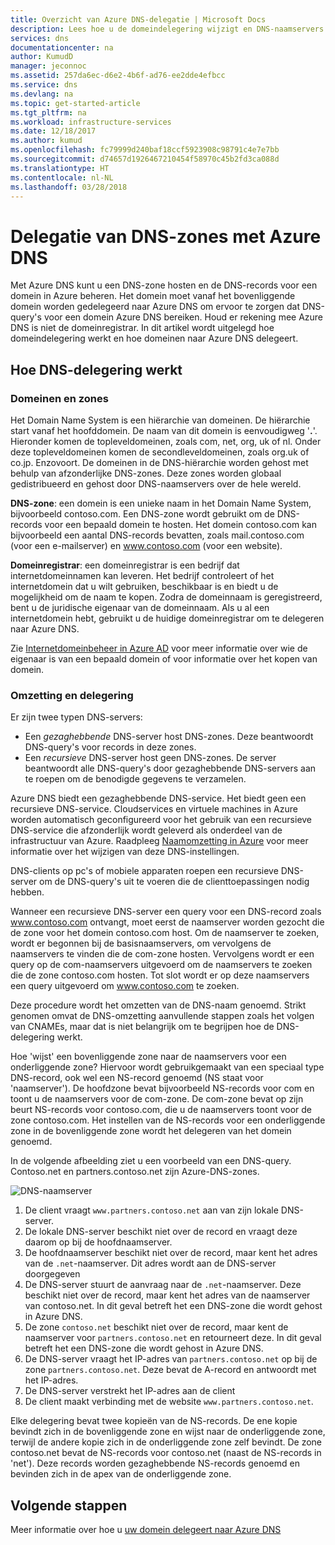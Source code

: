 ```yaml
---
title: Overzicht van Azure DNS-delegatie | Microsoft Docs
description: Lees hoe u de domeindelegering wijzigt en DNS-naamservers kunt gebruiken om domeinen te hosten.
services: dns
documentationcenter: na
author: KumudD
manager: jeconnoc
ms.assetid: 257da6ec-d6e2-4b6f-ad76-ee2dde4efbcc
ms.service: dns
ms.devlang: na
ms.topic: get-started-article
ms.tgt_pltfrm: na
ms.workload: infrastructure-services
ms.date: 12/18/2017
ms.author: kumud
ms.openlocfilehash: fc79999d240baf18ccf5923908c98791c4e7e7bb
ms.sourcegitcommit: d74657d1926467210454f58970c45b2fd3ca088d
ms.translationtype: HT
ms.contentlocale: nl-NL
ms.lasthandoff: 03/28/2018
---
```

# <a name="delegation-of-dns-zones-with-azure-dns"></a>Delegatie van DNS-zones met Azure DNS

Met Azure DNS kunt u een DNS-zone hosten en de DNS-records voor een domein in Azure beheren. Het domein moet vanaf het bovenliggende domein worden gedelegeerd naar Azure DNS om ervoor te zorgen dat DNS-query's voor een domein Azure DNS bereiken. Houd er rekening mee Azure DNS is niet de domeinregistrar. In dit artikel wordt uitgelegd hoe domeindelegering werkt en hoe domeinen naar Azure DNS delegeert.

## <a name="how-dns-delegation-works"></a>Hoe DNS-delegering werkt

### <a name="domains-and-zones"></a>Domeinen en zones

Het Domain Name System is een hiërarchie van domeinen. De hiërarchie start vanaf het hoofddomein. De naam van dit domein is eenvoudigweg '**.**'.  Hieronder komen de topleveldomeinen, zoals com, net, org, uk of nl.  Onder deze topleveldomeinen komen de secondleveldomeinen, zoals org.uk of co.jp.  Enzovoort. De domeinen in de DNS-hiërarchie worden gehost met behulp van afzonderlijke DNS-zones. Deze zones worden globaal gedistribueerd en gehost door DNS-naamservers over de hele wereld.

**DNS-zone**: een domein is een unieke naam in het Domain Name System, bijvoorbeeld contoso.com. Een DNS-zone wordt gebruikt om de DNS-records voor een bepaald domein te hosten. Het domein contoso.com kan bijvoorbeeld een aantal DNS-records bevatten, zoals mail.contoso.com (voor een e-mailserver) en www.contoso.com (voor een website).

**Domeinregistrar**: een domeinregistrar is een bedrijf dat internetdomeinnamen kan leveren. Het bedrijf controleert of het internetdomein dat u wilt gebruiken, beschikbaar is en biedt u de mogelijkheid om de naam te kopen. Zodra de domeinnaam is geregistreerd, bent u de juridische eigenaar van de domeinnaam. Als u al een internetdomein hebt, gebruikt u de huidige domeinregistrar om te delegeren naar Azure DNS.

Zie [Internetdomeinbeheer in Azure AD](https://msdn.microsoft.com/library/azure/hh969248.aspx) voor meer informatie over wie de eigenaar is van een bepaald domein of voor informatie over het kopen van domein.

### <a name="resolution-and-delegation"></a>Omzetting en delegering

Er zijn twee typen DNS-servers:

* Een *gezaghebbende* DNS-server host DNS-zones. Deze beantwoordt DNS-query's voor records in deze zones.
* Een *recursieve* DNS-server host geen DNS-zones. De server beantwoordt alle DNS-query's door gezaghebbende DNS-servers aan te roepen om de benodigde gegevens te verzamelen.

Azure DNS biedt een gezaghebbende DNS-service.  Het biedt geen een recursieve DNS-service. Cloudservices en virtuele machines in Azure worden automatisch geconfigureerd voor het gebruik van een recursieve DNS-service die afzonderlijk wordt geleverd als onderdeel van de infrastructuur van Azure. Raadpleeg [Naamomzetting in Azure](../virtual-network/virtual-networks-name-resolution-for-vms-and-role-instances.md#name-resolution-that-uses-your-own-dns-server) voor meer informatie over het wijzigen van deze DNS-instellingen.

DNS-clients op pc's of mobiele apparaten roepen een recursieve DNS-server om de DNS-query's uit te voeren die de clienttoepassingen nodig hebben.

Wanneer een recursieve DNS-server een query voor een DNS-record zoals www.contoso.com ontvangt, moet eerst de naamserver worden gezocht die de zone voor het domein contoso.com host. Om de naamserver te zoeken, wordt er begonnen bij de basisnaamservers, om vervolgens de naamservers te vinden die de com-zone hosten. Vervolgens wordt er een query op de com-naamservers uitgevoerd om de naamservers te zoeken die de zone contoso.com hosten.  Tot slot wordt er op deze naamservers een query uitgevoerd om www.contoso.com te zoeken.

Deze procedure wordt het omzetten van de DNS-naam genoemd. Strikt genomen omvat de DNS-omzetting aanvullende stappen zoals het volgen van CNAMEs, maar dat is niet belangrijk om te begrijpen hoe de DNS-delegering werkt.

Hoe 'wijst' een bovenliggende zone naar de naamservers voor een onderliggende zone? Hiervoor wordt gebruikgemaakt van een speciaal type DNS-record, ook wel een NS-record genoemd (NS staat voor 'naamserver'). De hoofdzone bevat bijvoorbeeld NS-records voor com en toont u de naamservers voor de com-zone. De com-zone bevat op zijn beurt NS-records voor contoso.com, die u de naamservers toont voor de zone contoso.com. Het instellen van de NS-records voor een onderliggende zone in de bovenliggende zone wordt het delegeren van het domein genoemd.

In de volgende afbeelding ziet u een voorbeeld van een DNS-query. Contoso.net en partners.contoso.net zijn Azure-DNS-zones.

![DNS-naamserver](./media/dns-domain-delegation/image1.png)

1. De client vraagt `www.partners.contoso.net` aan van zijn lokale DNS-server.
1. De lokale DNS-server beschikt niet over de record en vraagt deze daarom op bij de hoofdnaamserver.
1. De hoofdnaamserver beschikt niet over de record, maar kent het adres van de `.net`-naamserver. Dit adres wordt aan de DNS-server doorgegeven
1. De DNS-server stuurt de aanvraag naar de `.net`-naamserver. Deze beschikt niet over de record, maar kent het adres van de naamserver van contoso.net. In dit geval betreft het een DNS-zone die wordt gehost in Azure DNS.
1. De zone `contoso.net` beschikt niet over de record, maar kent de naamserver voor `partners.contoso.net` en retourneert deze. In dit geval betreft het een DNS-zone die wordt gehost in Azure DNS.
1. De DNS-server vraagt het IP-adres van `partners.contoso.net` op bij de zone `partners.contoso.net`. Deze bevat de A-record en antwoordt met het IP-adres.
1. De DNS-server verstrekt het IP-adres aan de client
1. De client maakt verbinding met de website `www.partners.contoso.net`.

Elke delegering bevat twee kopieën van de NS-records. De ene kopie bevindt zich in de bovenliggende zone en wijst naar de onderliggende zone, terwijl de andere kopie zich in de onderliggende zone zelf bevindt. De zone contoso.net bevat de NS-records voor contoso.net (naast de NS-records in 'net'). Deze records worden gezaghebbende NS-records genoemd en bevinden zich in de apex van de onderliggende zone.

## <a name="next-steps"></a>Volgende stappen

Meer informatie over hoe u [uw domein delegeert naar Azure DNS](dns-delegate-domain-azure-dns.md)

